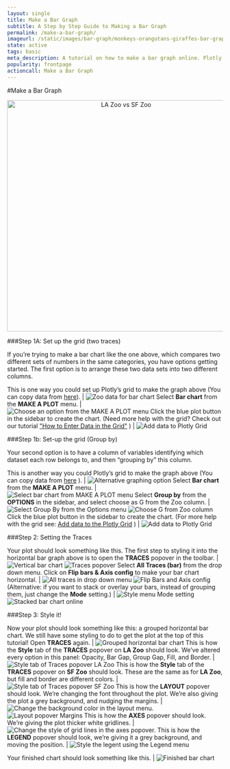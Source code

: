 ```yaml
---
layout: single
title: Make a Bar Graph
subtitle: A Step by Step Guide to Making a Bar Graph
permalink: /make-a-bar-graph/
imageurl: /static/images/bar-graph/monkeys-orangutans-giraffes-bar-graph.png
state: active
tags: basic
meta_description: A tutorial on how to make a bar graph online. Plotly is the easiest and fastest way to make and share graphs online.
popularity: frontpage
actioncall: Make a Bar Graph
---
```


#Make a Bar Graph

<div>
    <a href="https://plot.ly/~Nicole_G/46/" target="_blank" title="LA Zoo vs SF Zoo" style="display: block; text-align: center;"><img src="https://plot.ly/~Nicole_G/46.png" alt="LA Zoo vs SF Zoo" style="max-width: 100%;width: 540px;"  width="540" onerror="this.onerror=null;this.src='https://plot.ly/404.png';" /></a>
    <script data-plotly="Nicole_G:46" src="https://plot.ly/embed.js" async></script>
</div>



###Step 1A: Set up the grid (two traces)

If you’re trying to make a bar chart like the one above, which compares two different sets of numbers in the same categories, you have options getting started.
The first option is to arrange these two data sets into two different columns.

This is one way you could set up Plotly’s grid to make the graph above (You can copy data from [here](https://plot.ly/~cimar/191)). | ![Zoo data for bar chart](/static/images/bar-graph/zoo-data-for-bar-chart.png)
Select **Bar chart** from the **MAKE A PLOT** menu. | ![Choose an option from the MAKE A PLOT menu](/static/images/bar-graph/plot-menu.png)
Click the blue plot button in the sidebar to create the chart.  (Need more help with the grid? Check out our tutorial ["How to Enter Data in the Grid"](https://plot.ly/add-data-to-the-plotly-grid) ) | ![Add data to Plotly Grid](/static/images/bar-graph/add-data-to-the-plotly-grid.png)

###Step 1b: Set-up the grid (Group by)

Your second option is to have a column of variables identifying which dataset each row belongs to, and then “grouping by” this column.

This is another way you could Plotly’s grid to make the graph above (You can copy data from [here](https://plot.ly/~mariahh/3096) ). | ![Alternative graphing option](/static/images/bar-graph/alternative-graphing-option.png)
Select **Bar chart** from the **MAKE A PLOT** menu.  |  ![Select bar chart from MAKE A PLOT menu](/static/images/bar-graph/select-bar-chart-from-make-a-plot-menu.png)
Select **Group by** from the **OPTIONS** in the sidebar, and select choose as G from the Zoo column. | ![Select Group By from the Options menu](/static/images/bar-graph/select-group-by-from-options-menu.png) ![Choose G from Zoo column](/static/images/bar-graph/choose-g-from-zoo-column.png)
Click the blue plot button in the sidebar to create the chart.  (For more help with the grid see: [Add data to the Plotly Grid](https://plot.ly/add-data-to-the-plotly-grid) ) | ![Add data to Plotly Grid](/static/images/bar-graph/add-data-to-the-plotly-grid.png)

###Step 2: Setting the Traces

Your plot should look something like this.  The first step to styling it into the horizontal bar graph above is to open the **TRACES** popover in the toolbar. | ![Vertical bar chart](/static/images/bar-graph/vertical-bar-chart.png) ![Traces popover](/static/images/bar-graph/traces-popover.png)
Select **All Traces (bar)** from the drop down menu. Click on **Flip bars &amp; Axis config** to make your bar chart horizontal. | ![All traces in drop down menu](/static/images/bar-graph/all-traces-in-drop-down-menu.png) ![Flip Bars and Axis config](/static/images/bar-graph/flip-bars-axis-config.png)
(Alternative: if you want to stack or overlay your bars, instead of grouping them, just change the **Mode** setting.) | ![Style menu Mode setting](/static/images/bar-graph/style-mode-setting.png) ![Stacked  bar chart online](/static/images/bar-graph/stacked-bar-chart.png)

###Step 3: Style it!

Now your plot should look something like this: a grouped horizontal bar chart. We still have some styling to do to get the plot at the top of this tutorial! Open **TRACES** again. | ![Grouped horizontal bar chart](/static/images/bar-graph/grouped-horizontal-bar-chart.png)
This is how the **Style** tab of the **TRACES** popover on **LA Zoo** should look. We’ve altered every option in this panel: Opacity, Bar Gap, Group Gap, Fill, and Border. | ![Style tab of Traces popover LA Zoo](/static/images/bar-graph/style-tab-of-traces-popover-la.png)
This is how the **Style** tab of the **TRACES** popover on **SF Zoo** should look. These are the same as for **LA Zoo**, but fill and border are different colors. | ![Style tab of Traces popover SF Zoo](/static/images/bar-graph/style-tab-of-traces-popover-sf.png)
This is how the **LAYOUT** popover should look. We’re changing the font throughout the plot.  We’re also giving the plot a grey background, and nudging the margins. | ![Change the background color in the layout menu.](/static/images/bar-graph/layout-popover-general.png) ![Layout popover Margins](/static/images/bar-graph/layout-popover-margins.png.png)
This is how the **AXES** popover should look.  We’re giving the plot thicker white gridlines. | ![Change the style of grid lines in the axes popover.](/static/images/bar-graph/axes-popover.png)
This is how the **LEGEND** popover should look, we’re giving it a grey background, and moving the position. | ![Style the legent using the Legend menu](/static/images/bar-graph/legend-popover.png)

Your finished chart should look something like this. | ![Finished bar chart](/static/images/bar-graph/finished-bar-chart.png)
